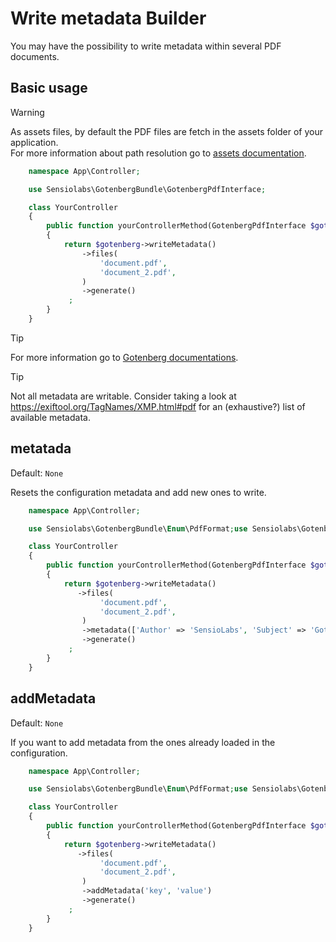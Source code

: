 # Write metadata Builder

You may have the possibility to write metadata within several PDF documents.

## Basic usage

> [!WARNING]  
> As assets files, by default the PDF files are fetch in the assets folder of
> your application.  
> For more information about path resolution go to [assets documentation](../assets.md).

```php
    namespace App\Controller;

    use Sensiolabs\GotenbergBundle\GotenbergPdfInterface;

    class YourController
    {
        public function yourControllerMethod(GotenbergPdfInterface $gotenberg): Response
        {
            return $gotenberg->writeMetadata()
                ->files(
                    'document.pdf',
                    'document_2.pdf',
                )
                ->generate()
             ;
        }
    }
```

> [!TIP]
> For more information go to [Gotenberg documentations](https://gotenberg.dev/docs/routes#read-pdf-metadata-route).

> [!TIP]
> Not all metadata are writable. Consider taking a look at https://exiftool.org/TagNames/XMP.html#pdf
> for an (exhaustive?) list of available metadata.

## metatada

Default: `None`

Resets the configuration metadata and add new ones to write.

```php
    namespace App\Controller;

    use Sensiolabs\GotenbergBundle\Enum\PdfFormat;use Sensiolabs\GotenbergBundle\GotenbergPdfInterface;

    class YourController
    {
        public function yourControllerMethod(GotenbergPdfInterface $gotenberg): Response
        {
            return $gotenberg->writeMetadata()
               ->files(
                    'document.pdf',
                    'document_2.pdf',
                )
                ->metadata(['Author' => 'SensioLabs', 'Subject' => 'Gotenberg'])
                ->generate()
             ;
        }
    }
```

## addMetadata

Default: `None`

If you want to add metadata from the ones already loaded in the configuration.

```php
    namespace App\Controller;

    use Sensiolabs\GotenbergBundle\Enum\PdfFormat;use Sensiolabs\GotenbergBundle\GotenbergPdfInterface;

    class YourController
    {
        public function yourControllerMethod(GotenbergPdfInterface $gotenberg): Response
        {
            return $gotenberg->writeMetadata()
               ->files(
                    'document.pdf',
                    'document_2.pdf',
                )
                ->addMetadata('key', 'value')
                ->generate()
             ;
        }
    }
```
